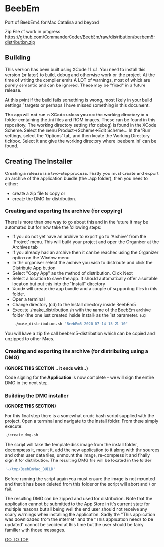 # BeebEm
Port of BeebEm4 for Mac Catalina and beyond

Zip File of work in progress
https://github.com/CommanderCoder/BeebEm/raw/distribution/beebem5-distribution.zip


## Building

This version has been built using XCode 11.4.1.   You need to install this version (or later) to build, debug and otherwise work on the project. At the time of writing
the compiler emits A LOT of warnings, most of which are purely semantic and can be ignored. These
may be "fixed" in a future release.

At this point if the build fails something is wrong, most likely in your build settings / targets or
perhaps I have missed something in this document.

The app will not run in XCode unless you set the working directory to a folder containing the .ini files and ROM images.  These can be found in this repository.  The working directory setting (for debug) is found in the XCode Scheme.  Select the menu Product->Scheme->Edit Scheme...   In the 'Run' settings, select the 'Options' tab, and then locate the Working Directory tickbox.  Select it and give the working directory where 'beebem.ini' can be found.

## Creating The Installer

Creating a release is a two-step process. Firstly you must create and export an archive of the application
bundle (the .app folder), then you need to either:
- create a zip file to copy or
- create the DMG for distribution.


### Creating and exporting the archive (for copying)

There is more than one way to go about this and in the future it may be automated but for now take
the following steps:

- If you do not yet have an archive to export go to 'Archive' from the 'Project' menu. This will build your project and open the Organiser at the Archives tab
- If you already had an archive then it can be reached using the Organizer option on the Window menu
- In the organiser select the archive you wish to distribute and click the Distribute App button
- Select "Copy App" as the method of distribution. Click Next
- Select a location to save the app.  It should automatically offer a suitable location but put this into the "Install" directory
- Xcode will create the app bundle and a couple of supporting files in this folder.
- Open a terminal
- Change directory (cd) to the Install directory inside BeebEm5
- Execute ./make_distribution.sh with the name of the BeebEm archive folder (the one just created inside Install) as the 1st parameter.
e.g 
```zsh
    ./make_distribution.sh "BeebEm5 2020-07-14 15-21-10"
```

You will have a zip file call beebem5-distribution which can be copied and unzipped to other Macs.







### Creating and exporting the archive (for distributing using a DMG)

**(IGNORE THIS SECTION ..  it ends with..)**

Code signing for the **Application** is now complete - we will sign the entire DMG in the next step.

### Building the DMG installer

**(IGNORE THIS SECTION)**

For this final step there is a somewhat crude bash script supplied with the project. Open a terminal
and navigate to the Install folder. From there simply execute:

```zsh
./create_dmg.sh
```

The script will take the template disk image from the install folder, decompress it, mount it, add
the new application to it along with the sources and other user data files, unmount the image, re-compress
it and finally sign it for distribution. The resulting DMG file will be located in the folder

```zsh
'~/tmp/BeebEmMac_BUILD'
```

Before running the script again you must ensure the image is not mounted and that it has been deleted
from this folder or the script will abort and / or fail.

The resulting DMG can be zipped and used for distribution. Note that the application cannot be submitted
to the App Store in it's current state for multiple reasons but all being well the end user should
not receive any scary warnings when installing the application. Sadly the "This application was
downloaded from the internet" and the "This application needs to be updated" cannot be avoided at this
time but the user should be fairly familier with those messages.

[GO TO TOP](#building-beebem-for-mac)
